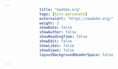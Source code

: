 ---
                title: "madoke.org"
                tags: [Sito personale]
                externalUrl: "https://madoke.org/"
                weight: 2
                showDate: false
                showAuthor: false
                showReadingTime: false
                showEdit: false
                showLikes: false
                showViews: false
                layoutBackgroundHeaderSpace: false
                ---

